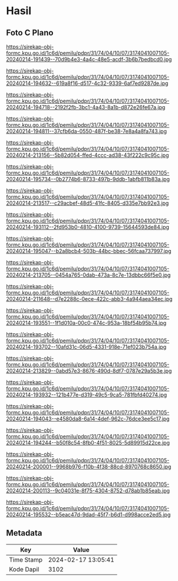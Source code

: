 # Hasil

## Foto C Plano

https://sirekap-obj-formc.kpu.go.id/1c6d/pemilu/pdpr/31/74/04/10/07/3174041007105-20240214-191439--70d9b4e3-4a4c-48e5-acdf-3b6b7bedbcd0.jpg

https://sirekap-obj-formc.kpu.go.id/1c6d/pemilu/pdpr/31/74/04/10/07/3174041007105-20240214-194632--619a8f16-d517-4c32-9339-6af7ed9287de.jpg

https://sirekap-obj-formc.kpu.go.id/1c6d/pemilu/pdpr/31/74/04/10/07/3174041007105-20240214-194718--2192f2fb-3bc1-4a43-8a1b-d872e26fe67a.jpg

https://sirekap-obj-formc.kpu.go.id/1c6d/pemilu/pdpr/31/74/04/10/07/3174041007105-20240214-194811--37cfb6da-0550-487f-be38-7e8a4a8fa743.jpg

https://sirekap-obj-formc.kpu.go.id/1c6d/pemilu/pdpr/31/74/04/10/07/3174041007105-20240214-213156--5b82d054-ffed-4ccc-ad38-43f222c9c95c.jpg

https://sirekap-obj-formc.kpu.go.id/1c6d/pemilu/pdpr/31/74/04/10/07/3174041007105-20240214-195734--0b2774b6-8733-497b-9ddb-1abfb811b83a.jpg

https://sirekap-obj-formc.kpu.go.id/1c6d/pemilu/pdpr/31/74/04/10/07/3174041007105-20240214-213517--c29acbef-48d5-41fc-8405-d335e7bb92e3.jpg

https://sirekap-obj-formc.kpu.go.id/1c6d/pemilu/pdpr/31/74/04/10/07/3174041007105-20240214-193112--2fd953b0-4810-4100-9739-15644593de84.jpg

https://sirekap-obj-formc.kpu.go.id/1c6d/pemilu/pdpr/31/74/04/10/07/3174041007105-20240214-195047--b2a8bcb4-503b-44bc-bbec-56fcaa737997.jpg

https://sirekap-obj-formc.kpu.go.id/1c6d/pemilu/pdpr/31/74/04/10/07/3174041007105-20240214-213705--0454a765-0dab-473a-8c7e-13dbbc66f5e0.jpg

https://sirekap-obj-formc.kpu.go.id/1c6d/pemilu/pdpr/31/74/04/10/07/3174041007105-20240214-211648--d7e2288c-0ece-422c-abb3-4a944aea34ec.jpg

https://sirekap-obj-formc.kpu.go.id/1c6d/pemilu/pdpr/31/74/04/10/07/3174041007105-20240214-193551--1f1d010a-00c0-474c-953a-18bf54b95b74.jpg

https://sirekap-obj-formc.kpu.go.id/1c6d/pemilu/pdpr/31/74/04/10/07/3174041007105-20240214-193702--10afd31c-06d5-4331-918e-71ef023b754a.jpg

https://sirekap-obj-formc.kpu.go.id/1c6d/pemilu/pdpr/31/74/04/10/07/3174041007105-20240214-213829--0abd57e3-8676-490d-8df7-0787e29a5b3e.jpg

https://sirekap-obj-formc.kpu.go.id/1c6d/pemilu/pdpr/31/74/04/10/07/3174041007105-20240214-193932--121b477e-d319-49c5-9ca5-781fbfd40274.jpg

https://sirekap-obj-formc.kpu.go.id/1c6d/pemilu/pdpr/31/74/04/10/07/3174041007105-20240214-194043--e4580da8-6a14-4def-962c-76dce3ee5c17.jpg

https://sirekap-obj-formc.kpu.go.id/1c6d/pemilu/pdpr/31/74/04/10/07/3174041007105-20240214-194244--b50f8c54-8fb0-4f51-8025-5d89915d22ce.jpg

https://sirekap-obj-formc.kpu.go.id/1c6d/pemilu/pdpr/31/74/04/10/07/3174041007105-20240214-200001--9968b976-f10b-4f38-88cd-8970768c8650.jpg

https://sirekap-obj-formc.kpu.go.id/1c6d/pemilu/pdpr/31/74/04/10/07/3174041007105-20240214-200113--9c04031e-8f75-4304-8752-d78ab1b85eab.jpg

https://sirekap-obj-formc.kpu.go.id/1c6d/pemilu/pdpr/31/74/04/10/07/3174041007105-20240214-195532--b5eac47d-9dad-45f7-b6d1-d998acce2ed5.jpg


## Metadata

| Key        | Value               |
| ---------- | ------------------- |
| Time Stamp | 2024-02-17 13:05:41 |
| Kode Dapil | 3102                |




